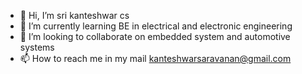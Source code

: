 - 👋 Hi, I’m sri kanteshwar cs 
- 🌱 I’m currently learning BE in electrical and electronic engineering
- 💞️ I’m looking to collaborate on embedded system and automotive systems
- 📫 How to reach me in my mail kanteshwarsaravanan@gmail.com



<!---
srikantesh/srikantesh is a ✨ special ✨ repository because its `README.md` (this file) appears on your GitHub profile.
You can click the Preview link to take a look at your changes.
--->
